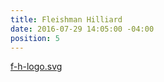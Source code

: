 ```yaml
---
title: Fleishman Hilliard
date: 2016-07-29 14:05:00 -04:00
position: 5
---
```


[f-h-logo.svg](/uploads/f-h-logo.svg)